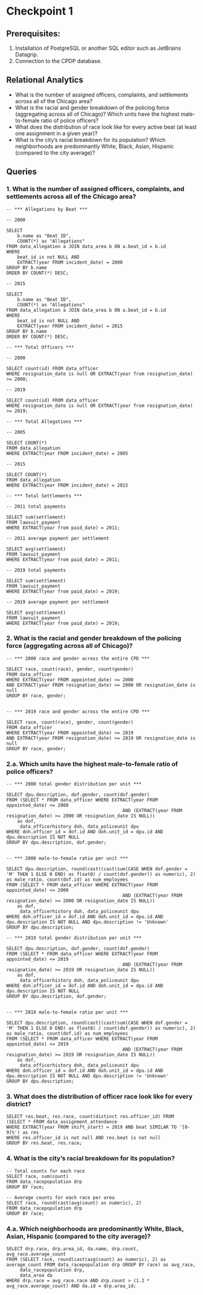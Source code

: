 # Checkpoint 1

## Prerequisites:
1. Installation of PostgreSQL or another SQL editor such as JetBrains Datagrip.
2. Connection to the CPDP database.

## Relational Analytics
* What is the number of assigned officers, complaints, and settlements across all of the Chicago area?
* What is the racial and gender breakdown of the policing force (aggregating across all of Chicago)? Which units have the highest male-to-female ratio of police officers?
* What does the distribution of race look like for every active beat (at least one assignment in a given year)?
* What is the city’s racial breakdown for its population? Which neighborhoods are predominantly White, Black, Asian, Hispanic (compared to the city average)?


## Queries

### 1. What is the number of assigned officers, complaints, and settlements across all of the Chicago area?
```
-- *** Allegations by Beat ***

-- 2000

SELECT
    b.name as "Beat ID",
    COUNT(*) as "Allegations"
FROM data_allegation a JOIN data_area b ON a.beat_id = b.id
WHERE
    beat_id is not NULL AND
    EXTRACT(year FROM incident_date) = 2000
GROUP BY b.name
ORDER BY COUNT(*) DESC;

-- 2015

SELECT
    b.name as "Beat ID",
    COUNT(*) as "Allegations"
FROM data_allegation a JOIN data_area b ON a.beat_id = b.id
WHERE
    beat_id is not NULL AND
    EXTRACT(year FROM incident_date) = 2015
GROUP BY b.name
ORDER BY COUNT(*) DESC;
```

```
-- *** Total Officers ***

-- 2000

SELECT count(id) FROM data_officer
WHERE resignation_date is null OR EXTRACT(year from resignation_date) >= 2000;

-- 2019

SELECT count(id) FROM data_officer
WHERE resignation_date is null OR EXTRACT(year from resignation_date) >= 2019;
```

```
-- *** Total Allegations ***

-- 2005

SELECT COUNT(*)
FROM data_allegation
WHERE EXTRACT(year FROM incident_date) = 2005

-- 2015

SELECT COUNT(*)
FROM data_allegation
WHERE EXTRACT(year FROM incident_date) = 2015
```

```
-- *** Total Settlements ***

-- 2011 total payments

SELECT sum(settlement)
FROM lawsuit_payment
WHERE EXTRACT(year from paid_date) = 2011;

-- 2011 average payment per settlement

SELECT avg(settlement)
FROM lawsuit_payment
WHERE EXTRACT(year from paid_date) = 2011;

-- 2019 total payments

SELECT sum(settlement)
FROM lawsuit_payment
WHERE EXTRACT(year from paid_date) = 2019;

-- 2019 average payment per settlement

SELECT avg(settlement)
FROM lawsuit_payment
WHERE EXTRACT(year from paid_date) = 2019;

```

### 2. What is the racial and gender breakdown of the policing force (aggregating across all of Chicago)? 
```
-- *** 2000 race and gender across the entire CPD ***

SELECT race, count(race), gender, count(gender)
FROM data_officer
WHERE EXTRACT(year FROM appointed_date) <= 2000
AND EXTRACT(year FROM resignation_date) >= 2000 OR resignation_date is null
GROUP BY race, gender;


-- *** 2019 race and gender across the entire CPD ***

SELECT race, count(race), gender, count(gender)
FROM data_officer
WHERE EXTRACT(year FROM appointed_date) <= 2019
AND EXTRACT(year FROM resignation_date) >= 2019 OR resignation_date is null
GROUP BY race, gender;
```

### 2.a. Which units have the highest male-to-female ratio of police officers?
```
-- *** 2000 total gender distribution per unit ***

SELECT dpu.description, dof.gender, count(dof.gender)
FROM (SELECT * FROM data_officer WHERE EXTRACT(year FROM appointed_date) <= 2000
                                           AND (EXTRACT(year FROM resignation_date) >= 2000 OR resignation_date IS NULL))
    as dof,
     data_officerhistory doh, data_policeunit dpu
WHERE doh.officer_id = dof.id AND doh.unit_id = dpu.id AND dpu.description IS NOT NULL
GROUP BY dpu.description, dof.gender;


-- *** 2000 male-to-female ratio per unit *** 

SELECT dpu.description, round(cast((cast(sum(CASE WHEN dof.gender = 'M' THEN 1 ELSE 0 END) as float8) / count(dof.gender)) as numeric), 2) as male_ratio, count(dof.id) as num_employees
FROM (SELECT * FROM data_officer WHERE EXTRACT(year FROM appointed_date) <= 2000
                                           AND (EXTRACT(year FROM resignation_date) >= 2000 OR resignation_date IS NULL))
    as dof,
     data_officerhistory doh, data_policeunit dpu
WHERE doh.officer_id = dof.id AND doh.unit_id = dpu.id AND dpu.description IS NOT NULL AND dpu.description != 'Unknown'
GROUP BY dpu.description;
```

```
-- *** 2019 total gender distribution per unit ***

SELECT dpu.description, dof.gender, count(dof.gender)
FROM (SELECT * FROM data_officer WHERE EXTRACT(year FROM appointed_date) <= 2019
                                           AND (EXTRACT(year FROM resignation_date) >= 2019 OR resignation_date IS NULL))
    as dof,
     data_officerhistory doh, data_policeunit dpu
WHERE doh.officer_id = dof.id AND doh.unit_id = dpu.id AND dpu.description IS NOT NULL
GROUP BY dpu.description, dof.gender;


-- *** 2019 male-to-female ratio per unit ***

SELECT dpu.description, round(cast((cast(sum(CASE WHEN dof.gender = 'M' THEN 1 ELSE 0 END) as float8) / count(dof.gender)) as numeric), 2) as male_ratio, count(dof.id) as num_employees
FROM (SELECT * FROM data_officer WHERE EXTRACT(year FROM appointed_date) <= 2019
                                           AND (EXTRACT(year FROM resignation_date) >= 2019 OR resignation_date IS NULL))
    as dof,
     data_officerhistory doh, data_policeunit dpu
WHERE doh.officer_id = dof.id AND doh.unit_id = dpu.id AND dpu.description IS NOT NULL AND dpu.description != 'Unknown'
GROUP BY dpu.description;
```


### 3. What does the distribution of officer race look like for every district?
```
SELECT res.beat, res.race, count(distinct res.officer_id) FROM
(SELECT * FROM data_assignment_attendance
WHERE EXTRACT(year FROM shift_start) = 2019 AND beat SIMILAR TO '[0-9]%') as res
WHERE res.officer_id is not null AND res.beat is not null
GROUP BY res.beat, res.race;
```


### 4. What is the city’s racial breakdown for its population?
```
-- Total counts for each race
SELECT race, sum(count)
FROM data_racepopulation drp
GROUP BY race;

-- Average counts for each race per area
SELECT race, round(cast(avg(count) as numeric), 2)
FROM data_racepopulation drp
GROUP BY race;
```

### 4.a. Which neighborhoods are predominantly White, Black, Asian, Hispanic (compared to the city average)?
```
SELECT drp.race, drp.area_id, da.name, drp.count, avg_race.average_count
FROM (SELECT race, round(cast(avg(count) as numeric), 2) as average_count FROM data_racepopulation drp GROUP BY race) as avg_race,
     data_racepopulation drp,
     data_area da
WHERE drp.race = avg_race.race AND drp.count > (1.2 * avg_race.average_count) AND da.id = drp.area_id;
```
